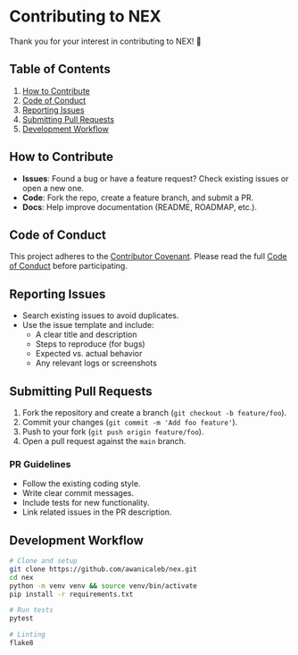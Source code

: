 # Contributing to NEX

Thank you for your interest in contributing to NEX! :tada:

## Table of Contents
1. [How to Contribute](#how-to-contribute)
2. [Code of Conduct](#code-of-conduct)
3. [Reporting Issues](#reporting-issues)
4. [Submitting Pull Requests](#submitting-pull-requests)
5. [Development Workflow](#development-workflow)

## How to Contribute
- **Issues**: Found a bug or have a feature request? Check existing issues or open a new one.
- **Code**: Fork the repo, create a feature branch, and submit a PR.
- **Docs**: Help improve documentation (README, ROADMAP, etc.).

## Code of Conduct
This project adheres to the [Contributor Covenant](https://www.contributor-covenant.org/). Please read the full [Code of Conduct](CODE_OF_CONDUCT.md) before participating.

## Reporting Issues
- Search existing issues to avoid duplicates.
- Use the issue template and include:
  - A clear title and description
  - Steps to reproduce (for bugs)
  - Expected vs. actual behavior
  - Any relevant logs or screenshots

## Submitting Pull Requests
1. Fork the repository and create a branch (`git checkout -b feature/foo`).
2. Commit your changes (`git commit -m 'Add foo feature'`).
3. Push to your fork (`git push origin feature/foo`).
4. Open a pull request against the `main` branch.

### PR Guidelines
- Follow the existing coding style.
- Write clear commit messages.
- Include tests for new functionality.
- Link related issues in the PR description.

## Development Workflow
```bash
# Clone and setup
git clone https://github.com/awanicaleb/nex.git
cd nex
python -m venv venv && source venv/bin/activate
pip install -r requirements.txt

# Run tests
pytest

# Linting
flake8
